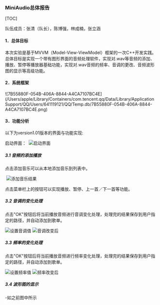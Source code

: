 ### MiniAudio总体报告

[TOC]

队伍成员：张清（队长），陈博强，林成楠，张立涵



#### 1．总体目标

​	本次实验是基于MVVM（Model-View-ViewModel）框架的一次C++开发实践。总体目标是实现一个带有图形界面的音频处理软件，实现对.wav等音频的添加、播放、暂停等播放器基础功能，实现对.wav音频的频率、音调的更改、音频波形图的显示等高级功能。



#### 2．系统框架

 ![7B55880F-054B-406A-8844-A4CA7107BC4E](/Users/apple/Library/Containers/com.tencent.qq/Data/Library/Application Support/QQ/Users/641119121/QQ/Temp.db/7B55880F-054B-406A-8844-A4CA7107BC4E.png)



#### 3．功能分析

以下为version1.01版本的界面与功能实现:

启动界面：  ![启动界面](/BgmLover/Sound-Processing/tree/master/doc/%E6%80%BB%E4%BD%93%E6%8A%A5%E5%91%8A/imageReport/before.png)

##### 3.1 音频的添加播放

点击添加音乐可以从本地添加音乐到列表中。

  ![添加音乐结果](https://github.com/BgmLover/Sound-Processing/tree/master/doc/%E6%80%BB%E4%BD%93%E6%8A%A5%E5%91%8A/imageReport/添加歌曲并播放.png)

点击菜单栏上的按钮可以实现播放、暂停、上一首／下一首等功能。

##### 3.2 音调的变化处理

点击"OK"按钮后将当前播放音频进行音调变化处理，处理完的结果保存到用户指定的路径，并自动添加到歌单。

 ![设置音调值](https://github.com/BgmLover/Sound-Processing/tree/master/doc/%E6%80%BB%E4%BD%93%E6%8A%A5%E5%91%8A/imageReport/选择音调值.png) 
 ![音调改变后](https://github.com/BgmLover/Sound-Processing/tree/master/doc/%E6%80%BB%E4%BD%93%E6%8A%A5%E5%91%8A/imageReport/音调改变后.png)

##### 3.3 频率的变化处理

点击"OK"按钮后将当前播放音频进行频率变化处理，处理完的结果保存到用户指定的路径，并自动添加到歌单。

 ![设置频率值](https://github.com/BgmLover/Sound-Processing/tree/master/doc/%E6%80%BB%E4%BD%93%E6%8A%A5%E5%91%8A/imageReport/选择频率值.png)
 ![频率改变后](https://github.com/BgmLover/Sound-Processing/tree/master/doc/%E6%80%BB%E4%BD%93%E6%8A%A5%E5%91%8A/imageReport/频率改变后.png)

##### 3.4 波形图的显示

 -如之前图中所示



​

​	

